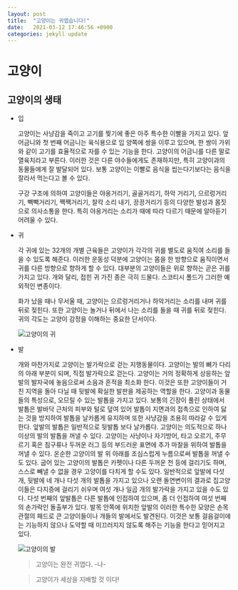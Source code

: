```yaml
---
layout: post
title:  "고양이는 귀엽습니다!"
date:   2021-03-12 17:46:56 +0900
categories: jekyll update
---
```

# 고양이



## 고양이의 생태

* 입

  고양이는 사냥감을 죽이고 고기를 찢기에 좋은 아주 특수한 이빨을 가지고 있다. 앞 어금니와 첫 번째 어금니는 육식용으로 입 양쪽에 쌍을 이루고 있으며, 한 쌍이 가위와 같이 고기를 효율적으로 자를 수 있는 기능을 한다. 고양이의 어금니를 다른 말로 열육치라고 부른다. 이러한 것은 다른 야수들에게도 존재하지만, 특히 고양이과의 동물들에게 잘 발달되어 있다. 보통 고양이는 이빨로 음식을 씹는다기보다는 음식을 잘라서 먹는다고 볼 수 있다.

  구강 구조에 의하여 고양이들은 야옹거리기, 골골거리기, 하악 거리기, 으르렁거리기, 빽빽거리기, 짹짹거리기, 찰칵 소리 내기, 끙끙거리기 등의 다양한 발성과 몸짓으로 의사소통을 한다. 특히 야옹거리는 소리가 때에 따라 다르기 때문에 알아듣기 어려울 수 있다.

* 귀

  각 귀에 있는 32개의 개별 근육들은 고양이가 각각의 귀를 별도로 움직여 소리를 들을 수 있도록 해준다. 이러한 운동성 덕분에 고양이는 몸을 한 방향으로 움직이면서 귀를 다른 방향으로 향하게 할 수 있다. 대부분의 고양이들은 위로 향하는 곧은 귀를 가지고 있다. 개와 달리, 접힌 귀 가진 종은 극히 드물다. 스코티시 폴드가 그러한 예외적인 변종이다.

  화가 났을 때나 무서울 때, 고양이는 으르렁거리거나 하악거리는 소리를 내며 귀를 뒤로 젖힌다. 또한 고양이는 놀거나 뒤에서 나는 소리를 들을 때 귀를 뒤로 젖힌다. 귀의 각도는 고양이 감정을 이해하는 중요한 단서이다. 

  ![고양이의 귀](https://ko.wikipedia.org/wiki/%EA%B3%A0%EC%96%91%EC%9D%B4#/media/%ED%8C%8C%EC%9D%BC:Cat-ears.jpg)

* 발

  개와 마찬가지로 고양이는 발가락으로 걷는 지행동물이다. 고양이는 발의 뼈가 다리의 아래 부분이 되며, 직접 발가락으로 걷는다. 고양이는 거의 정확하게 상응하는 앞발의 발자국에 놓음으로써 소음과 흔적을 최소화 한다. 이것은 또한 고양이들이 거친 지역을 돌아 다닐 때 뒷발에 확실한 발판을 제공하는 역할을 한다. 고양이과 동물들의 특성으로, 오므릴 수 있는 발톱을 가지고 있다. 보통의 긴장이 풀린 상태에서 발톱은 발바닥 근처의 피부와 털로 덮여 있어 발톱이 지면과의 접촉으로 인하여 닳는 것을 방지하여 발톱을 날카롭게 유지하며 또한 사냥감을 조용히 따라갈 수 있게 한다. 앞발의 발톱은 일반적으로 뒷발톱 보다 날카롭다. 고양이는 의도적으로 하나 이상의 발의 발톱을 꺼낼 수 있다. 고양이는 사냥이나 자기방어, 타고 오르기, 주무르기 혹은 침구류나 두꺼운 러그 등의 부드러운 표면에 추가 마찰을 위하여 발톱을 꺼낼 수 있다. 온순한 고양이의 발 위 아래를 조심스럽게 누름으로써 발톱을 꺼낼 수도 있다. 굽어 있는 고양이의 발톱은 카펫이나 다른 두꺼운 천 등에 걸리기도 하며, 스스로 빼낼 수 없을 경우 고양이를 다치게 할 수도 있다. 일반적으로 앞발에 다섯 개, 뒷발에 네 개나 다섯 개의 발톱을 가지고 있으나 오랜 돌연변이의 결과로 집고양이들은 다지증에 걸리기 쉬우며 여섯 개나 일곱 개의 발가락을 가지고 있을 수도 있다. 다섯 번째의 앞발톱은 다른 발톱에 인접하여 있으며, 좀 더 인접하여 여섯 번째의 손가락인 돌출부가 있다. 발목 안쪽에 위치한 앞발의 이러한 특수한 모양은 손목관절의 패드로 큰 고양이들이나 개들의 발에서도 발견된다. 이것은 보통 걸음걸이에는 기능하지 않으나 도약할 때 미끄러지지 않도록 해주는 기능을 한다고 믿어지고 있다.

  ![고양이의 발](https://ko.wikipedia.org/wiki/%EA%B3%A0%EC%96%91%EC%9D%B4#/media/%ED%8C%8C%EC%9D%BC:Cat_paw_(cloudzilla).jpg)

  > 고양이는 완전 귀엽다. -나-

  > 고양이가 세상을 지배할 것 이다!

